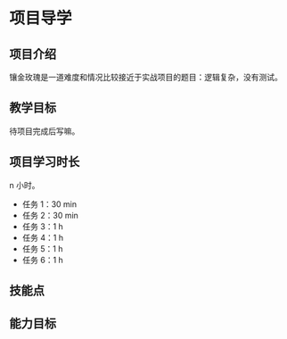 # 项目导学

## 项目介绍

镶金玫瑰是一道难度和情况比较接近于实战项目的题目：逻辑复杂，没有测试。

## 教学目标

待项目完成后写嘛。

## 项目学习时长

n 小时。

- 任务 1：30 min
- 任务 2：30 min
- 任务 3：1 h
- 任务 4：1 h
- 任务 5：1 h
- 任务 6：1 h

## 技能点

## 能力目标
